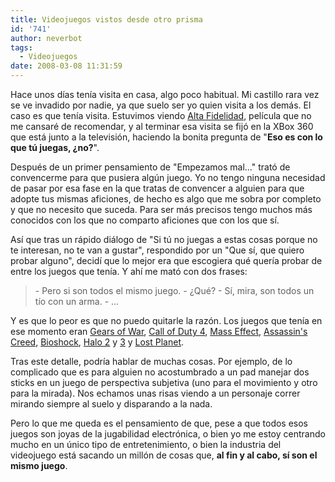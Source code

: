 ```yaml
---
title: Videojuegos vistos desde otro prisma
id: '741'
author: neverbot
tags:
  - Videojuegos
date: 2008-03-08 11:31:59
---
```


Hace unos días tenía visita en casa, algo poco habitual. Mi castillo rara vez se ve invadido por nadie, ya que suelo ser yo quien visita a los demás. El caso es que tenía visita. Estuvimos viendo [Alta Fidelidad](http://www.imdb.com/title/tt0146882/), película que no me cansaré de recomendar, y al terminar esa visita se fijó en la XBox 360 que está junto a la televisión, haciendo la bonita pregunta de "**Eso es con lo que tú juegas, ¿no?**".

Después de un primer pensamiento de "Empezamos mal..." trató de convencerme para que pusiera algún juego. Yo no tengo ninguna necesidad de pasar por esa fase en la que tratas de convencer a alguien para que adopte tus mismas aficiones, de hecho es algo que me sobra por completo y que no necesito que suceda. Para ser más precisos tengo muchos más conocidos con los que no comparto aficiones que con los que sí.

Así que tras un rápido diálogo de "Si tú no juegas a estas cosas porque no te interesan, no te van a gustar", respondido por un "Que sí, que quiero probar alguno", decidí que lo mejor era que escogiera qué quería probar de entre los juegos que tenía. Y ahí me mató con dos frases:

> \- Pero si son todos el mismo juego. 
  \- ¿Qué? 
  \- Sí, mira, son todos un tío con un arma. 
  \- ...

Y es que lo peor es que no puedo quitarle la razón. Los juegos que tenía en ese momento eran [Gears of War](http://en.wikipedia.org/wiki/Gears_of_War), [Call of Duty 4](http://en.wikipedia.org/wiki/Call_of_duty_4), [Mass Effect](http://en.wikipedia.org/wiki/Mass_effect), [Assassin's Creed](http://en.wikipedia.org/wiki/Assasins_creed), [Bioshock](http://en.wikipedia.org/wiki/Bioshock), [Halo 2](http://en.wikipedia.org/wiki/Halo_2) y [3](http://en.wikipedia.org/wiki/Halo_3) y [Lost Planet](http://en.wikipedia.org/wiki/Lost_planet).

Tras este detalle, podría hablar de muchas cosas. Por ejemplo, de lo complicado que es para alguien no acostumbrado a un pad manejar dos sticks en un juego de perspectiva subjetiva (uno para el movimiento y otro para la mirada). Nos echamos unas risas viendo a un personaje correr mirando siempre al suelo y disparando a la nada.

Pero lo que me queda es el pensamiento de que, pese a que todos esos juegos son joyas de la jugabilidad electrónica, o bien yo me estoy centrando mucho en un único tipo de entretenimiento, o bien la industria del videojuego está sacando un millón de cosas que, **al fin y al cabo, sí son el mismo juego**.